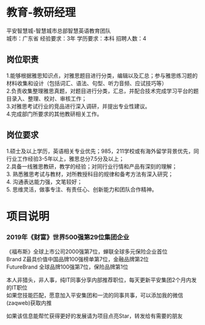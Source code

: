 # 教育-教研经理
平安智慧城-智慧城市总部智慧英语教育团队  
城市：广东省 经验要求：3年 学历要求：本科  招聘人数：4

## 岗位职责
1.能够根据雅思知识点，对雅思题目进行分类，编辑以及汇总；参与雅思练习题的材料收集和设计（包括词汇、语法、句型、听力音频、应试技巧等）   
2.负责收集整理雅思真题，对题目进行分类，汇总，并配合技术完成学习平台的题目录入、整理、校对、审核工作；   
3.对雅思考试行业的竞品进行深入调研，并提出专业性建议。   
4.完成部门所要求的其他教研相关工作。

## 岗位要求
1.硕士及以上学历，英语相关专业优先；985，211学校或有海外留学背景优先，同行业工作经验3-5年以上，雅思总分7.5分及以上；    
2.具备一线雅思教研，教学的经验；对同行业行情和产品有深刻的理解；   
3. 熟悉雅思考试与教材，对所教授科目的规律和备考方法有深入研究；    
4. 沟通表达能力强，文笔较好；   
5. 思维灵活，做事专注、有责任心、创新能力和团队合作精神。

# 项目说明

### 2019年《财富》世界500强第29位集团企业
《福布斯》全球上市公司2000强第7位，蝉联全球多元保险企业首位  
Brand Z最具价值中国品牌100强榜单第7位，金融品牌第2位  
FutureBrand 全球品牌100强第7位，保险品牌第1位

本人非猎头，非人事，纯IT同事分享内部推荐职位，每天更新平安集团2个月内发的IT职位  
如果您技能匹配，愿意加入平安集团和一流的同事共事，可以添加我的微信(zaqweb)获取内推 

如果该信息能帮忙获得更好的发展请为项目点亮Star，转发给有需要的朋友




